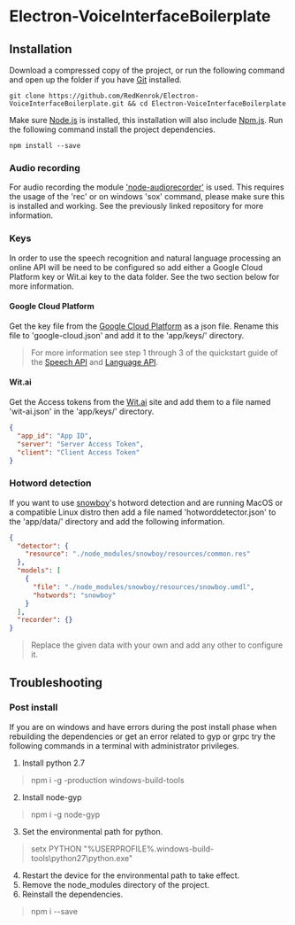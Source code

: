 # Electron-VoiceInterfaceBoilerplate

## Installation
Download a compressed copy of the project, or run the following command and open up the folder if you have [Git](https://git-scm.com) installed.
```
git clone https://github.com/RedKenrok/Electron-VoiceInterfaceBoilerplate.git && cd Electron-VoiceInterfaceBoilerplate
```

Make sure [Node.js](htpps://nodejs.org) is installed, this installation will also include [Npm.js](htpps://npmjs.org). Run the following command install the project dependencies.
```
npm install --save
```

### Audio recording
For audio recording the module ['node-audiorecorder'](https://github.com/RedKenrok/node-audiorecorder) is used. This requires the usage of the 'rec' or on windows 'sox' command, please make sure this is installed and working. See the previously linked repository for more information.

### Keys
In order to use the speech recognition and natural language processing an online API will be need to be configured so add either a Google Cloud Platform key or Wit.ai key to the data folder. See the two section below for more information.

#### Google Cloud Platform
Get the key file from the [Google Cloud Platform](https://console.cloud.google.com) as a json file. Rename this file to 'google-cloud.json' and add it to the 'app/keys/' directory.

> For more information see step 1 through 3 of the quickstart guide of the [Speech API](https://github.com/googleapis/nodejs-speech/#quickstart) and [Language API](https://github.com/googleapis/nodejs-language/#quickstart).

#### Wit.ai
Get the Access tokens from the [Wit.ai](https://wit.ai) site and add them to a file named 'wit-ai.json' in the 'app/keys/' directory.

```JSON
{
  "app_id": "App ID",
  "server": "Server Access Token",
  "client": "Client Access Token"
}
```

### Hotword detection
If you want to use [snowboy](https://snowboy.kitt.ai)'s hotword detection and are running MacOS or a compatible Linux distro then add a file named 'hotworddetector.json' to the 'app/data/' directory and add the following information.

```JSON
{
  "detector": {
    "resource": "./node_modules/snowboy/resources/common.res"
  },
  "models": [
    {
      "file": "./node_modules/snowboy/resources/snowboy.umdl",
      "hotwords": "snowboy"
    }
  ],
  "recorder": {}
}
```

> Replace the given data with your own and add any other to configure it.

## Troubleshooting

### Post install

If you are on windows and have errors during the post install phase when rebuilding the dependencies or get an error related to gyp or grpc try the following commands in a terminal with administrator privileges.
1. Install python 2.7
> npm i -g -production windows-build-tools
2. Install node-gyp
> npm i -g node-gyp
3. Set the environmental path for python.
> setx PYTHON "%USERPROFILE%\.windows-build-tools\python27\python.exe"
4. Restart the device for the environmental path to take effect.
5. Remove the node_modules directory of the project.
6. Reinstall the dependencies.
> npm i --save
